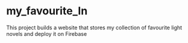 # my_favourite_ln

This project builds a website that stores my collection of favourite light novels and deploy it on Firebase
